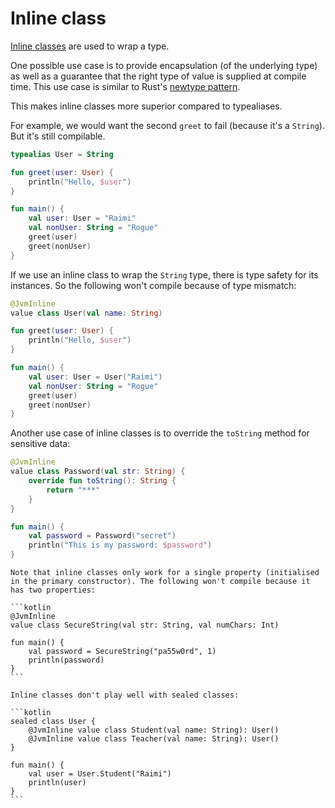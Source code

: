 # Inline class

[Inline classes](https://kotlinlang.org/docs/inline-classes.html) are used to wrap a type.

One possible use case is to provide encapsulation (of the underlying type) as well as a guarantee that the right type of value is supplied at compile time. This use case is similar to Rust's [newtype pattern](https://doc.rust-lang.org/book/ch19-04-advanced-types.html).

This makes inline classes more superior compared to typealiases.

For example, we would want the second `greet` to fail (because it's a `String`). But it's still compilable.

```kotlin
typealias User = String

fun greet(user: User) {
    println("Hello, $user")
}

fun main() {
    val user: User = "Raimi"
    val nonUser: String = "Rogue"
    greet(user)
    greet(nonUser)
}
```

If we use an inline class to wrap the `String` type, there is type safety for its instances. So the following won't compile because of type mismatch:

```kotlin
@JvmInline
value class User(val name: String)

fun greet(user: User) {
    println("Hello, $user")
}

fun main() {
    val user: User = User("Raimi")
    val nonUser: String = "Rogue"
    greet(user)
    greet(nonUser)
}
```

Another use case of inline classes is to override the `toString` method for sensitive data:

```kotlin
@JvmInline
value class Password(val str: String) {
    override fun toString(): String {
        return "***"
    }
}

fun main() {
    val password = Password("secret")
    println("This is my password: $password")
}
```

~~~admonish bug title="Multiple properties"
Note that inline classes only work for a single property (initialised in the primary constructor). The following won't compile because it has two properties:

```kotlin
@JvmInline
value class SecureString(val str: String, val numChars: Int)

fun main() {
    val password = SecureString("pa55w0rd", 1)
    println(password)
}
```
~~~

~~~admonish bug title="With sealed classes"
Inline classes don't play well with sealed classes:

```kotlin
sealed class User {
    @JvmInline value class Student(val name: String): User()
    @JvmInline value class Teacher(val name: String): User()
}

fun main() {
    val user = User.Student("Raimi")
    println(user)
}
```
~~~
